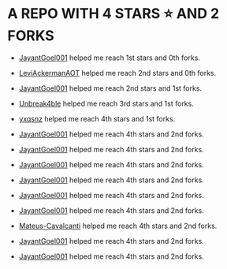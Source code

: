 # A REPO WITH 4 STARS ⭐️ AND 2 FORKS































































































































































































































































































































































































































































































































































































































































































































































































































































































































































































































































































































































































































































































































































































































































































































































































































































































































































































































































































































































































































































































































































































































































































































































































































































































































































































































































































































































































































































































































































































































































































































































































































































































































































































































































































































































































































































































































































































































































































































































































































































































































































































































































 - [JayantGoel001](https://github.com/JayantGoel001) helped me reach 1st stars and 0th forks.































































































































































































































































































































































































































































































































































































































































































































































































































































































































































































































































































































































































































































































































































































































































































































































































































































































































































































































































































































































































































































































































































































































































































































































































































































































































































































































































































































































































































































































































































































































































































































































































































































































































































































































































































































































































































































































































































































































































































































































































































































































































































































































































 - [LeviAckermanAOT](https://github.com/LeviAckermanAOT) helped me reach 2nd stars and 0th forks.































































































































































































































































































































































































































































































































































































































































































































































































































































































































































































































































































































































































































































































































































































































































































































































































































































































































































































































































































































































































































































































































































































































































































































































































































































































































































































































































































































































































































































































































































































































































































































































































































































































































































































































































































































































































































































































































































































































































































































































































































































































































































































































































 - [JayantGoel001](https://github.com/JayantGoel001) helped me reach 2nd stars and 1st forks.































































































































































































































































































































































































































































































































































































































































































































































































































































































































































































































































































































































































































































































































































































































































































































































































































































































































































































































































































































































































































































































































































































































































































































































































































































































































































































































































































































































































































































































































































































































































































































































































































































































































































































































































































































































































































































































































































































































































































































































































































































































































































































































































 - [Unbreak4ble](https://github.com/Unbreak4ble) helped me reach 3rd stars and 1st forks.































































































































































































































































































































































































































































































































































































































































































































































































































































































































































































































































 - [yxqsnz](https://github.com/yxqsnz) helped me reach 4th stars and 1st forks.































































































































































































































































































































































































































































































































 - [JayantGoel001](https://github.com/JayantGoel001) helped me reach 4th stars and 2nd forks.































































































































































































































































 - [JayantGoel001](https://github.com/JayantGoel001) helped me reach 4th stars and 2nd forks.































































































































 - [JayantGoel001](https://github.com/JayantGoel001) helped me reach 4th stars and 2nd forks.































































 - [JayantGoel001](https://github.com/JayantGoel001) helped me reach 4th stars and 2nd forks.































 - [JayantGoel001](https://github.com/JayantGoel001) helped me reach 4th stars and 2nd forks.















 - [JayantGoel001](https://github.com/JayantGoel001) helped me reach 4th stars and 2nd forks.







 - [Mateus-Cavalcanti](https://github.com/Mateus-Cavalcanti) helped me reach 4th stars and 2nd forks.



 - [JayantGoel001](https://github.com/JayantGoel001) helped me reach 4th stars and 2nd forks.

 - [JayantGoel001](https://github.com/JayantGoel001) helped me reach 4th stars and 2nd forks.